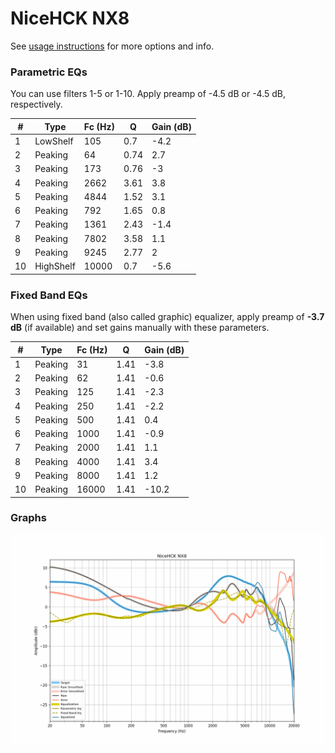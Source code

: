 # NiceHCK NX8
See [usage instructions](https://github.com/jaakkopasanen/AutoEq#usage) for more options and info.

### Parametric EQs
You can use filters 1-5 or 1-10. Apply preamp of -4.5 dB or -4.5 dB, respectively.

|   # | Type      |   Fc (Hz) |    Q |   Gain (dB) |
|-----|-----------|-----------|------|-------------|
|   1 | LowShelf  |       105 | 0.7  |        -4.2 |
|   2 | Peaking   |        64 | 0.74 |         2.7 |
|   3 | Peaking   |       173 | 0.76 |        -3   |
|   4 | Peaking   |      2662 | 3.61 |         3.8 |
|   5 | Peaking   |      4844 | 1.52 |         3.1 |
|   6 | Peaking   |       792 | 1.65 |         0.8 |
|   7 | Peaking   |      1361 | 2.43 |        -1.4 |
|   8 | Peaking   |      7802 | 3.58 |         1.1 |
|   9 | Peaking   |      9245 | 2.77 |         2   |
|  10 | HighShelf |     10000 | 0.7  |        -5.6 |

### Fixed Band EQs
When using fixed band (also called graphic) equalizer, apply preamp of **-3.7 dB** (if available) and set gains manually with these parameters.

|   # | Type    |   Fc (Hz) |    Q |   Gain (dB) |
|-----|---------|-----------|------|-------------|
|   1 | Peaking |        31 | 1.41 |        -3.8 |
|   2 | Peaking |        62 | 1.41 |        -0.6 |
|   3 | Peaking |       125 | 1.41 |        -2.3 |
|   4 | Peaking |       250 | 1.41 |        -2.2 |
|   5 | Peaking |       500 | 1.41 |         0.4 |
|   6 | Peaking |      1000 | 1.41 |        -0.9 |
|   7 | Peaking |      2000 | 1.41 |         1.1 |
|   8 | Peaking |      4000 | 1.41 |         3.4 |
|   9 | Peaking |      8000 | 1.41 |         1.2 |
|  10 | Peaking |     16000 | 1.41 |       -10.2 |

### Graphs
![](./NiceHCK%20NX8.png)
